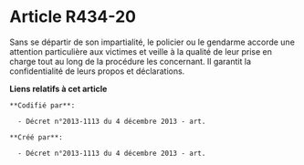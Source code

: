 # Article R434-20

Sans se départir de son impartialité, le policier ou le gendarme accorde une attention particulière aux victimes et veille à
la qualité de leur prise en charge tout au long de la procédure les concernant. Il garantit la confidentialité de leurs
propos et déclarations.

**Liens relatifs à cet article**

	**Codifié par**:

	  - Décret n°2013-1113 du 4 décembre 2013 - art.

	**Créé par**:

	  - Décret n°2013-1113 du 4 décembre 2013 - art.
